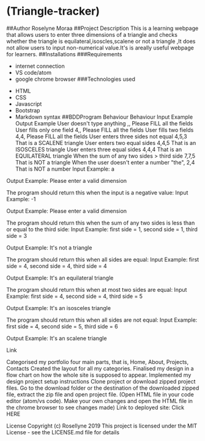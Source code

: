 # (Triangle-tracker)
##Author
Roselyne Moraa
##Project Description
This is a learning webpage that allows users to enter three dimensions of a triangle and checks whether the triangle is equilateral,isoscles,scalene or not a triangle ,It does not allow users to input non-numerical value.It's is areally useful webpage for learners.
##Installations
###Requirements
- internet connection
- VS code/atom
- google chrome browser
###Technologies used
+ HTML
+ CSS
+ Javascript
+ Bootstrap
+ Markdown syntax 
##BDDProgram Behaviour
Behaviour	Input Example	Output Example
User doesn't type anything	,,	Please FILL all the fields
User fills only one field	4,,	Please FILL all the fields
User fills two fields	4,4,	Please FILL all the fields
User enters three sides not equal	4,5,3	That is a SCALENE triangle
User enters two equal sides	4,4,5	That is an ISOSCELES triangle
User enters three equal sides	4,4,4	That is an EQUILATERAL triangle
When the sum of any two sides > third side	7,7,5	That is NOT a triangle
When the user doesn't enter a number	"the", 2,4	That is NOT a number
Input Example: a

Output Example: Please enter a valid dimension

The program should return this when the input is a negative value:
Input Example: -1

Output Example: Please enter a valid dimension

The program should return this when the sum of any two sides is less than or equal to the third side:
Input Example: first side = 1, second side = 1, third side = 3

Output Example: It's not a triangle

The program should return this when all sides are equal:
Input Example: first side = 4, second side = 4, third side = 4

Output Example: It's an equilateral triangle

The program should return this when at most two sides are equal:
Input Example: first side = 4, second side = 4, third side = 5

Output Example: It's an isosceles triangle

The program should return this when all sides are not equal:
Input Example: first side = 4, second side = 5, third side = 6

Output Example: It's an scalene triangle

Link

Categorised my portfolio four main parts, that is, Home, About, Projects, Contacts
Created the layout for all my categories.
Finalised my design in a flow chart on how the whole site is supposed to appear.
Implemented my design
project setup instructions
Clone project or download zipped project files.
Go to the download folder or the destination of the downloaded zipped file, extract the zip file and open project file.
(Open HTML file in your code editor (atom/vs code). Make your own changes and open the HTML file in the chrome browser to see changes made)
Link to deployed site:
Click HERE

License
Copyright (c) Rosellyne 2019 This project is licensed under the MIT License - see the LICENSE.md file for details
